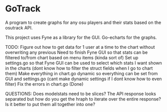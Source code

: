 # GoTrack

A program to create graphs for any osu players and their stats based on the osutrack API.

This project uses Fyne as a library for the GUI. Go-echarts for the graphs.

TODO:
Figure out how to get data for 1 user at a time to the chart without overwriting any previous
Need to finish Fyne GUI so that stats can be filtered to/from chart based on menu items (kinda sort of)
Set up settings.go so that Fyne GUI can be used to select which stats I want shown in the charts (dont know how to filter the struct fields when I go to chart them)
Make everything in chart.go dynamic so everything can be set from GUI and settings.go (cant make dynamic settings if I dont know how to even filter)
Fix the errors in chart.go (Done)

QUESTIONS:
Does modelstats need to be slices? The API response looks separated but how do you get the hraph to iterate over the entire response? Is it better to put them all together into one?